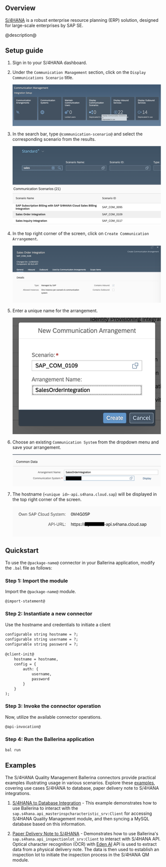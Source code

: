 ## Overview

[S/4HANA](https://www.sap.com/india/products/erp/s4hana.html) is a robust enterprise resource planning (ERP) solution,
designed for large-scale enterprises by SAP SE.

@description@

## Setup guide

1. Sign in to your S/4HANA dashboard.

2. Under the `Communication Management` section, click on the `Display Communications Scenario` title.

   ![Display Scenarios](https://raw.githubusercontent.com/ballerina-platform/module-ballerinax-sap/main/docs/setup/3-1-display-scenarios.png)

3. In the search bar, type `@communication-scenario@` and select the corresponding scenario from the results.

   ![Search Sales Order](https://raw.githubusercontent.com/ballerina-platform/module-ballerinax-sap/main/docs/setup/3-2-search-sales-order.png)

4. In the top right corner of the screen, click on `Create Communication Arrangement`.

   ![Click Create Arrangement](https://raw.githubusercontent.com/ballerina-platform/module-ballerinax-sap/main/docs/setup/3-3-click-create-arrangement.png)

5. Enter a unique name for the arrangement.

   ![Give Arrangement Name](https://raw.githubusercontent.com/ballerina-platform/module-ballerinax-sap/main/docs/setup/3-4-give-arrangement-name.png)

6. Choose an existing `Communication System` from the dropdown menu and save your arrangement.

   ![Select Existing Communication Arrangement](https://raw.githubusercontent.com/ballerina-platform/module-ballerinax-sap/main/docs/setup/3-5-select-communication-system.png)

7. The hostname (`<unique id>-api.s4hana.cloud.sap`) will be displayed in the top right corner of the screen.

   ![View Hostname](https://raw.githubusercontent.com/ballerina-platform/module-ballerinax-sap/main/docs/setup/3-6-view-hostname.png)

## Quickstart

To use the `@package-name@` connector in your Ballerina application, modify the `.bal` file as follows:

### Step 1: Import the module

Import the `@package-name@` module.

```ballerina
@import-statement@
```

### Step 2: Instantiate a new connector

Use the hostname and credentials to initiate a client

```ballerina
configurable string hostname = ?;
configurable string username = ?;
configurable string password = ?;

@client-init@
    hostname = hostname,
    config = {
        auth: {
            username,
            password
        }
    }
);
```

### Step 3: Invoke the connector operation

Now, utilize the available connector operations.

```ballerina
@api-invocation@
```

### Step 4: Run the Ballerina application

```bash
bal run
```

## Examples

The S/4HANA Quality Management Ballerina connectors provide practical examples illustrating usage in various
scenarios. Explore
these [examples](https://github.com/ballerina-platform/module-ballerinax-sap.s4hana.qm/tree/main/examples), covering
use cases S/4HANA to database, paper delivery note to S/4HANA integrations.

1. [S/4HANA to Database Integration](https://github.com/ballerina-platform/module-ballerinax-sap.s4hana.qm/tree/main/examples/SAP-to-Database) -
   This example demonstrates how to use Ballerina to interact with
   the `sap.s4hana.api_masterinspcharacteristic_srv:Client` for accessing S/4HANA Quality Management module, and then
   syncing a MySQL database based on this information.

2. [Paper Delivery Note to S/4HANA](https://github.com/ballerina-platform/module-ballerinax-sap.s4hana.qm/tree/main/examples/delivery-note-to-s4hana) -
   Demonstrates how to use Ballerina's `sap.s4hana.api_inspectionlot_srv:Client` to interact with S/4HANA API. Optical
   character recognition (OCR) with [Eden AI](https://www.edenai.co/) API is used to extract data from a physical delivery note. The
   data is then used to establish an inspection lot to initiate the inspection process in the S/4HANA QM module.

